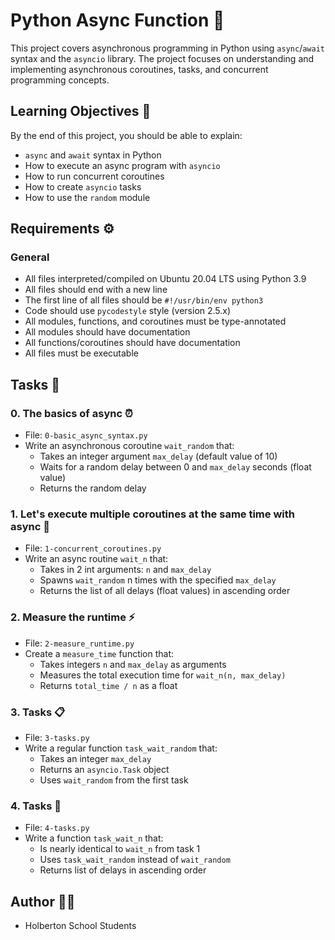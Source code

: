# Python Async Function 🔄

This project covers asynchronous programming in Python using `async`/`await` syntax and the `asyncio` library. The project focuses on understanding and implementing asynchronous coroutines, tasks, and concurrent programming concepts.

## Learning Objectives 🎯

By the end of this project, you should be able to explain:

* `async` and `await` syntax in Python
* How to execute an async program with `asyncio`
* How to run concurrent coroutines
* How to create `asyncio` tasks
* How to use the `random` module

## Requirements ⚙️

### General
* All files interpreted/compiled on Ubuntu 20.04 LTS using Python 3.9
* All files should end with a new line
* The first line of all files should be `#!/usr/bin/env python3`
* Code should use `pycodestyle` style (version 2.5.x)
* All modules, functions, and coroutines must be type-annotated
* All modules should have documentation
* All functions/coroutines should have documentation
* All files must be executable

## Tasks 📝

### 0. The basics of async ⏰
* File: `0-basic_async_syntax.py`
* Write an asynchronous coroutine `wait_random` that:
  * Takes an integer argument `max_delay` (default value of 10)
  * Waits for a random delay between 0 and `max_delay` seconds (float value)
  * Returns the random delay

### 1. Let's execute multiple coroutines at the same time with async 🔄
* File: `1-concurrent_coroutines.py`
* Write an async routine `wait_n` that:
  * Takes in 2 int arguments: `n` and `max_delay`
  * Spawns `wait_random` n times with the specified `max_delay`
  * Returns the list of all delays (float values) in ascending order

### 2. Measure the runtime ⚡
* File: `2-measure_runtime.py`
* Create a `measure_time` function that:
  * Takes integers `n` and `max_delay` as arguments
  * Measures the total execution time for `wait_n(n, max_delay)`
  * Returns `total_time / n` as a float

### 3. Tasks 📋
* File: `3-tasks.py`
* Write a regular function `task_wait_random` that:
  * Takes an integer `max_delay`
  * Returns an `asyncio.Task` object
  * Uses `wait_random` from the first task

### 4. Tasks 🔄
* File: `4-tasks.py`
* Write a function `task_wait_n` that:
  * Is nearly identical to `wait_n` from task 1
  * Uses `task_wait_random` instead of `wait_random`
  * Returns list of delays in ascending order

## Author 👨‍💻
* Holberton School Students 